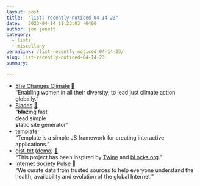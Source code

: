 ```yaml
---
layout: post
title:  "list: recently noticed 04-14-23"
date:   2023-04-14 11:23:03 -0400
author: joe jenett
category:
  - lists
  - miscellany
permalink: /list-recently-noticed-04-14-23/
slug: list-recently-noticed-04-14-23
summary: 

---
```

<ul class="links">
	<li><a title="She Changes Climate" href="https://www.shechangesclimate.org/">She Changes Climate</a> <a href="https://pinboard.in/u:manicoo">📌</a><br>“Enabling women in all their diversity, to lead just climate action globally.”</li>
	<li><a title="Blades" href="https://getblades.org/">Blades</a> <a href="https://pinboard.in/u:messofpottage">📌</a><br>“<strong>bla</strong>zing fast<br><strong>de</strong>ad simple<br><strong>s</strong>tatic site generator”</li>
	<li><a title="GitHub - retrohacker/template: A simple framework for webapps" href="https://github.com/retrohacker/template">template</a><br>“Template is a simple JS framework for creating interactive applications.”</li>
	<li><a title="GitHub - potomak/gist-txt: A minimal text adventure engine" href="https://github.com/potomak/gist-txt">gist-txt</a> (<a href="http://potomak.github.io/gist-txt/#acebd8fe14942fab4e8e">demo</a>) <a href="https://pinboard.in/u:axodys">📌</a><br>“This project has been inspired by <a href="http://twinery.org/" rel="nofollow">Twine</a> and <a href="http://bl.ocks.org/" rel="nofollow">bl.ocks.org</a>.”</li>
<li><a title="Internet Society Pulse" href="https://pulse.internetsociety.org/">Internet Society Pulse</a> <a href="https://pinboard.in/u:garrettc">📌</a><br>“We curate data from trusted sources to help everyone understand the health, availability and evolution of the global Internet.”</li>
</ul>


<a style="display:none;" href="https://brid.gy/publish/mastodon"><small>(cross-posted to mastodon)</small></a>